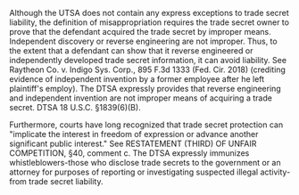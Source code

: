 
Although the UTSA does not contain any express exceptions to trade secret liability, the definition of misappropriation requires the trade secret owner to prove that the defendant acquired the trade secret by improper means. Independent discovery or reverse engineering are not improper. Thus, to the extent that a defendant can show that it reverse engineered or independently developed trade secret information, it can avoid liability. See Raytheon Co. v. Indigo Sys. Corp., 895 F.3d 1333 (Fed. Cir. 2018) (crediting evidence of independent invention by a former employee after he left plaintiff's employ). The DTSA expressly provides that reverse engineering and independent invention are not improper means of acquiring a trade secret. DTSA 18 U.S.C. §1839(6)(B).

Furthermore, courts have long recognized that trade secret protection can "implicate the interest in freedom of expression or advance another significant public interest." See RESTATEMENT (THIRD) OF UNFAIR COMPETITION, §40, comment c. The DTSA expressly immunizes whistleblowers-those who disclose trade secrets to the government or an attorney for purposes of reporting or investigating suspected illegal activity-from trade secret liability.
